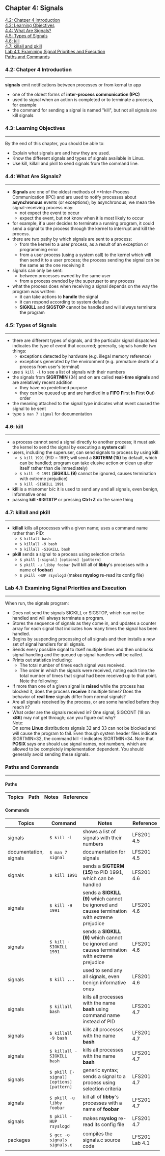 Chapter 4: Signals
------------------

[4.2: Chatper 4 Introduction](#42-chatper-4-introduction)  
[4.3: Learning Objectives](#43-learning-objectives)  
[4.4: What Are Signals?](#44-what-are-signals?)  
[4.5: Types of Signals](#45-types-of-signals)  
[4.6: kill](#46-kill)  
[4.7: killall and pkill](#47-killall-and-pkill)  
[Lab 4.1: Examining Signal Priorities and Execution](#lab-41-examining-signal-priorities-and-execution)  
[Paths and Commands](#paths-and-commands)  
  
### 4.2: Chatper 4 Introduction
----
**signals** emit notifications between processes or from kernal to app
* one of the oldest forms of **inter-process communication (IPC)**
* used to signal when an action is completed or to terminate a process, for example
* the command for sending a signal is named "kill", but not all signals are kill signals

### 4.3: Learning Objectives
----
By the end of this chapter, you should be able to:
* Explain what signals are and how they are used.
* Know the different signals and types of signals available in Linux.
* Use kill, killall and pkill to send signals from the command line.

### 4.4: What Are Signals?
----
* **Signals** are one of the oldest methods of **Inter-Process Communication (IPC) and are used to notify processes about **asynchronous** events (or exceptions); by asynchronous, we mean the signal-receiving process may:
    * not expect the event to occur
    * expect the event, but not know when it is most likely to occur
* for example, if a user decides to terminate a running program, it could send a signal to the process through the kernel to interrupt and kill the process.  
* there are two pathy by which signals are sent to a process:
    * from the kernel to a user process, as a result of an exception or programming error
    * from a user process (using a system call) to the kernel which will then send it to a user process; the process sending the signal can be the same as the one receiving it
* signals can only be sent:
    * between processes owned by the same user
    * from a process ownded by the superuser to any process
* what the process does when receiving a signal depends on the way the program was written:
    * it can take actions to **handle** the signal
    * it can respond according to system defaults
    * **SIGKILL** and **SIGSTOP** cannot be handled and will always terminate the program

### 4.5: Types of Signals
----
* there are different types of signals, and the particular signal dispatched indicates the type of event that occurred; generally, signals handle two things:
    * exceptions detected by hardware (e.g. illegal memory reference)
    * exceptions generated by the environment (e.g. premature death of a process from user's terminal)
* use `$ kill -l` to see a list of signals with their numbers  
* the signals from **SIGRTMIN** (34) and on are called **real-time signals** and are arelatively recent addition
    * they have no predefined purpose
    * they can be queued up and are handled in a **FIFO** **F**irst **I**n **F**irst **O**ut) order
* the meaning attached to the signal type indicates what event caused the signal to be sent
* type `$ man 7 signal` for documentation

### 4.6: kill
----
* a process cannot send a signal directly to another process; it must ask the kernel to send the signal by executing a **system call**
* users, including the superuser, can send signals to process by using **kill**:
    * `$ kill 1991` (PID = 1991; will send a **SIGTERM (15)** by default, which can be handled; program can take elusive action or clean up after itself rather than die immediately)
    * `$ kill -9 1991` (**SIGKILL (9)** cannot be ignored, causes termination with extreme prejudice)
    * `$ kill -SIGKILL 1991`
* **kill** is a misnomer b/c it is used to send any and all signals, even benign, informative ones
* passing **kill -SIGTSTP** or pressing **Ctrl+Z** do the same thing

### 4.7: killall and pkill
----
* **killall** kills all processes with a given name; uses a command name rather than PID:
    * `$ killall bash`
    * `$ killall -9 bash`
    * `$ killall -SIGKILL bash`
* **pkill** sends a signal to a process using selection criteria
    * `$ pkill [-signal] [options] [pattern]`
    * `$ pkill -u libby foobar` (will kill all of **libby**'s processes with a name of **foobar**)
    * `$ pkill -HUP rsyslogd` (makes **rsyslog** re-read its config file)

### Lab 4.1: Examining Signal Priorities and Execution
----
When run, the signals program:
* Does not send the signals SIGKILL or SIGSTOP, which can not be handled and will always terminate a program.
* Stores the sequence of signals as they come in, and updates a counter array for each signal that indicates how many times the signal has been handled.
* Begins by suspending processing of all signals and then installs a new set of signal handlers for all signals.
* Sends every possible signal to itself multiple times and then unblocks signal handling and the queued up signal handlers will be called.
* Prints out statistics including:
    * The total number of times each signal was received.
    * The order in which the signals were received, noting each time the total number of times that signal had been received up to that point.
Note the following:
* If more than one of a given signal is **raised** while the process has blocked it, does the process **receive** it multiple times? Does the behavior of **real time** signals differ from normal signals?
* Are all signals received by the process, or are some handled before they reach it?
* What order are the signals received in?
One signal, SIGCONT (18 on **x86**) may not get through; can you figure out why?  
Note:  
On some **Linux** distributions signals 32 and 33 can not be blocked and will cause the program to fail. Even though system header files indicate SIGRTMIN=32, the command kill -l indicates SIGRTMIN=34.
Note that **POSIX** says one should use signal names, not numbers, which are allowed to be completely implementation dependent. You should generally avoid sending these signals.

### Paths and Commands
----
  
#### Paths  

Topics | Path | Notes | Reference
------ | ---- | ----- | ---------
  
#### Commands  

Topics | Command | Notes | Reference
------ | ------- | ----- | ---------
signals | `$ kill -l` | shows a list of signals with their numbers | LFS201 4.5
documentation, signals | `$ man 7 signal` | documentation for signals | LFS201 4.5
signals | `$ kill 1991` | sends a **SIGTERM (15)** to PID 1991, which can be handled | LFS201 4.6 
signals | `$ kill -9 1991` | sends a **SIGKILL (9)** which cannot be ignored and causes termination with extreme prejudice | LFS201 4.6 
signals | `$ kill -SIGKILL 1991` | sends a **SIGKILL (9)** which cannot be ignored and causes termination with extreme prejudice | LFS201 4.6
signals | `$ kill ...` | used to send any all signals, even benign informative ones | LFS201 4.6
signals | `$ killall bash` | kills all processes with the name **bash** using command name instead of PID | LFS201 4.7
signals | `$ killall -9 bash` | kills all processes with the name **bash** | LFS201 4.7
signals | `$ killall -SIGKILL bash` | kills all processes with the name **bash** | LFS201 4.7
signals | `$ pkill [-signal] [options] [pattern]` | generic syntax; sends a signal to a process using selection criteria | LFS201 4.7
signals | `$ pkill -u libby foobar`| kill all of **libby**'s processes with a name of **foobar** | LFS201 4.7
signals | `$ pkill -HUP rsyslogd`| makes **rsyslog** re-read its config file  | LFS201 4.7
packages | `$ gcc -o signals signals.c` | compiles the signals.c source code | LFS201 Lab 4.1
